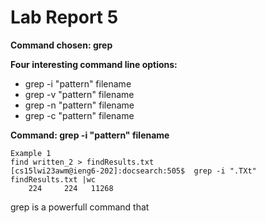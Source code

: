 # Lab Report 5

**Command chosen: grep**

**Four interesting command line options:**

* grep -i "pattern" filename
* grep -v "pattern" filename
* grep -n "pattern" filename
* grep -c "pattern" filename



**Command: grep -i "pattern" filename** 
```
Example 1
find written_2 > findResults.txt
[cs15lwi23awm@ieng6-202]:docsearch:505$  grep -i ".TXt" findResults.txt |wc
    224     224   11268
```

grep is a powerfull command that
